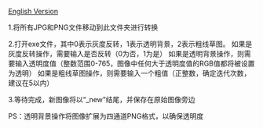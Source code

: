 [English Version](README.md)

1.将所有JPG和PNG文件移动到此文件夹进行转换

2.打开exe文件，其中0表示灰度反转，1表示透明背景，2表示粗线草图。
如果是灰度反转操作，需要输入是否反转（0为否，1为是）
如果是透明背景操作，则需要输入透明度值（整数范围0-765，图像中任何大于透明度值的RGB值都将被设置为透明）
如果是粗线草图操作，则需要输入一个粗值（正整数，确定迭代次数，建议在5以内）

3.等待完成，新图像将以“_new”结尾，并保存在原始图像旁边

PS：透明背景操作将图像扩展为四通道PNG格式，以确保透明度
